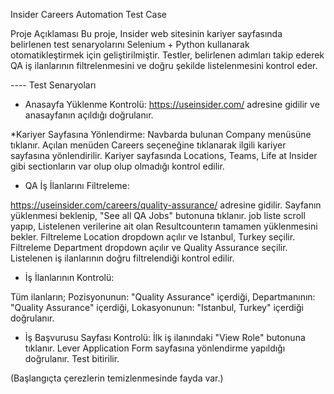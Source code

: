 Insider Careers Automation Test Case

Proje Açıklaması
Bu proje, Insider web sitesinin kariyer sayfasında belirlenen test senaryolarını Selenium + Python kullanarak otomatikleştirmek için geliştirilmiştir. Testler, belirlenen adımları takip ederek QA iş ilanlarının filtrelenmesini ve doğru şekilde listelenmesini kontrol eder.

---- Test Senaryoları
* Anasayfa Yüklenme Kontrolü:
https://useinsider.com/ adresine gidilir ve anasayfanın açıldığı doğrulanır.

*Kariyer Sayfasına Yönlendirme:
 Navbarda bulunan Company menüsüne tıklanır.
 Açılan menüden Careers seçeneğine tıklanarak ilgili kariyer sayfasına yönlendirilir.
 Kariyer sayfasında Locations, Teams, Life at Insider gibi sectionların var olup olup olmadığı kontrol edilir.
 
* QA İş İlanlarını Filtreleme:

 https://useinsider.com/careers/quality-assurance/ adresine gidilir.
 Sayfanın yüklenmesi beklenip, "See all QA Jobs" butonuna tıklanır.
 job liste scroll yapıp,  Listelenen verilerine ait olan Resultcounterın tamamen yüklenmesini bekler.
 Filtreleme Location dropdown açılır ve Istanbul, Turkey seçilir.
 Filtreleme Department dropdown açılır ve Quality Assurance seçilir.
 Listelenen iş ilanlarının doğru filtrelendiği kontrol edilir.
 
* İş İlanlarının Kontrolü:

 Tüm ilanların;
Pozisyonunun: "Quality Assurance" içerdiği,
Departmanının: "Quality Assurance" içerdiği,
Lokasyonunun: "Istanbul, Turkey" içerdiği doğrulanır.

* İş Başvurusu Sayfası Kontrolü:
 İlk iş ilanındaki "View Role" butonuna tıklanır.
 Lever Application Form sayfasına yönlendirme yapıldığı doğrulanır.
Test bitirilir.

(Başlangıçta çerezlerin temizlenmesinde fayda var.)
